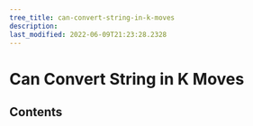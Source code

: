```yaml
---
tree_title: can-convert-string-in-k-moves
description: 
last_modified: 2022-06-09T21:23:28.2328
---
```


# Can Convert String in K Moves

## Contents
